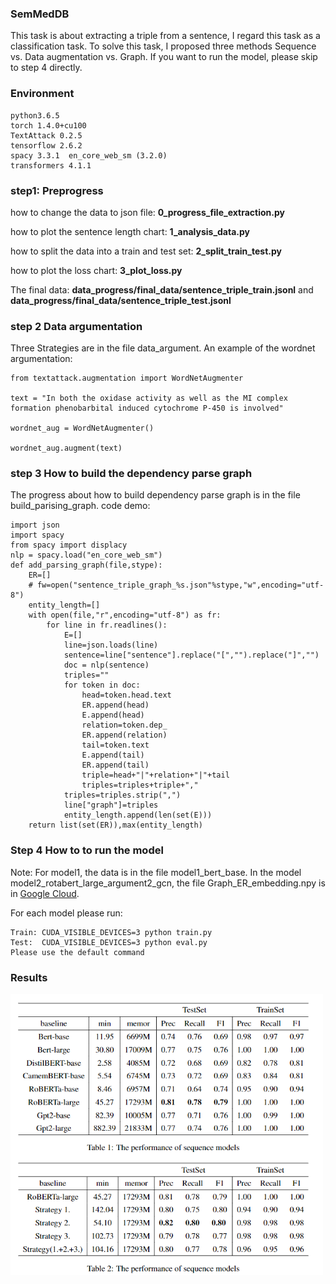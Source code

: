 ### SemMedDB
This task is about extracting a triple from a sentence, I regard this task as a classification task. To solve this task, I proposed three methods Sequence vs. Data augmentation vs. Graph. If you want to run the model, please skip to step 4 directly.

### Environment

```
python3.6.5
torch 1.4.0+cu100
TextAttack 0.2.5
tensorflow 2.6.2
spacy 3.3.1  en_core_web_sm (3.2.0)
transformers 4.1.1
```
### step1: Preprogress
how to change the data to json file: **0_progress_file_extraction.py**

how to plot the sentence length chart: **1_analysis_data.py**

how to split the data into a train and test set: **2_split_train_test.py** 

how to plot the loss chart: **3_plot_loss.py**

The final data: **data_progress/final_data/sentence_triple_train.jsonl** and **data_progress/final_data/sentence_triple_test.jsonl**

### step 2 Data argumentation
Three Strategies are in the file data_argument. An example of the wordnet argumentation:
```
from textattack.augmentation import WordNetAugmenter

text = "In both the oxidase activity as well as the MI complex formation phenobarbital induced cytochrome P-450 is involved"

wordnet_aug = WordNetAugmenter()

wordnet_aug.augment(text)
```
### step 3 How to build the dependency parse graph
The progress about how to build dependency parse graph is in the file  build_parising_graph.
code demo:
```
import json
import spacy
from spacy import displacy
nlp = spacy.load("en_core_web_sm")
def add_parsing_graph(file,stype):
    ER=[]
    # fw=open("sentence_triple_graph_%s.json"%stype,"w",encoding="utf-8")
    entity_length=[]
    with open(file,"r",encoding="utf-8") as fr:
        for line in fr.readlines():
            E=[]
            line=json.loads(line)
            sentence=line["sentence"].replace("[","").replace("]","")
            doc = nlp(sentence)
            triples=""
            for token in doc:
                head=token.head.text
                ER.append(head)
                E.append(head)
                relation=token.dep_
                ER.append(relation)
                tail=token.text
                E.append(tail)
                ER.append(tail)
                triple=head+"|"+relation+"|"+tail
                triples=triples+triple+","
            triples=triples.strip(",")
            line["graph"]=triples
            entity_length.append(len(set(E)))
    return list(set(ER)),max(entity_length)
```
### Step 4 How to to run the model
Note: For model1, the data is in the file model1_bert_base. In the model model2_rotabert_large_argument2_gcn, the file Graph_ER_embedding.npy is in [Google Cloud](https://drive.google.com/file/d/1pkjLOq3lxReAqHh9tbw9nIEcaFkza0wp/view?usp=share_link).

For each model please run:
```
Train: CUDA_VISIBLE_DEVICES=3 python train.py
Test:  CUDA_VISIBLE_DEVICES=3 python eval.py
Please use the default command
```
### Results
<img src="https://github.com/ToneLi/SemMedDB/blob/main/results.png" width="500"/>
